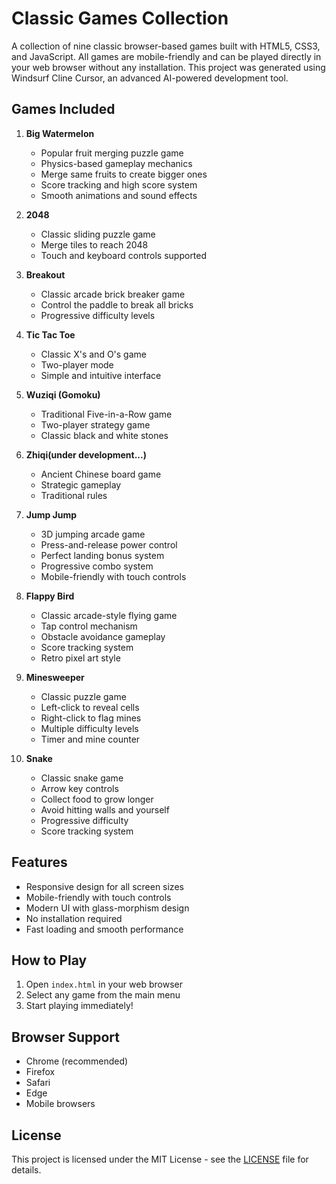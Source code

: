 # Classic Games Collection

A collection of nine classic browser-based games built with HTML5, CSS3, and JavaScript. All games are mobile-friendly and can be played directly in your web browser without any installation. This project was generated using Windsurf Cline Cursor, an advanced AI-powered development tool.

## Games Included

1. **Big Watermelon**
   - Popular fruit merging puzzle game
   - Physics-based gameplay mechanics
   - Merge same fruits to create bigger ones
   - Score tracking and high score system
   - Smooth animations and sound effects

2. **2048**
   - Classic sliding puzzle game
   - Merge tiles to reach 2048
   - Touch and keyboard controls supported

3. **Breakout**
   - Classic arcade brick breaker game
   - Control the paddle to break all bricks
   - Progressive difficulty levels

4. **Tic Tac Toe**
   - Classic X's and O's game
   - Two-player mode
   - Simple and intuitive interface

5. **Wuziqi (Gomoku)**
   - Traditional Five-in-a-Row game
   - Two-player strategy game
   - Classic black and white stones

6. **Zhiqi(under development...)**
   - Ancient Chinese board game
   - Strategic gameplay
   - Traditional rules

7. **Jump Jump**
   - 3D jumping arcade game
   - Press-and-release power control
   - Perfect landing bonus system
   - Progressive combo system
   - Mobile-friendly with touch controls

8. **Flappy Bird**
   - Classic arcade-style flying game
   - Tap control mechanism
   - Obstacle avoidance gameplay
   - Score tracking system
   - Retro pixel art style

9. **Minesweeper**
   - Classic puzzle game
   - Left-click to reveal cells
   - Right-click to flag mines
   - Multiple difficulty levels
   - Timer and mine counter

10. **Snake**
    - Classic snake game
    - Arrow key controls
    - Collect food to grow longer
    - Avoid hitting walls and yourself
    - Progressive difficulty
    - Score tracking system

## Features

- Responsive design for all screen sizes
- Mobile-friendly with touch controls
- Modern UI with glass-morphism design
- No installation required
- Fast loading and smooth performance

## How to Play

1. Open `index.html` in your web browser
2. Select any game from the main menu
3. Start playing immediately!

## Browser Support

- Chrome (recommended)
- Firefox
- Safari
- Edge
- Mobile browsers

## License

This project is licensed under the MIT License - see the [LICENSE](LICENSE) file for details.
